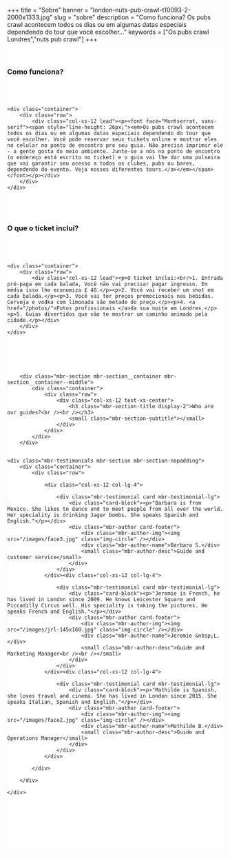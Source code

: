 ﻿+++
title = "Sobre"
banner = "london-nuts-pub-crawl-t10093-2-2000x1333.jpg"
slug = "sobre"
description = "Como funciona? Os pubs crawl acontecem todos os dias ou em algumas datas especiais dependendo do tour que você escolher..."
keywords = ["Os pubs crawl Londres","nuts pub crawl"]
+++

<section class="mbr-section mbr-section__container article" id="header3-1k" style="background-color: rgb(255, 255, 255); padding-top: 20px; padding-bottom: 20px;">
    <div class="container">
        <div class="row">
            <div class="col-xs-12">
                <h3 class="mbr-section-title display-2">Como funciona?</h3>
                <small class="mbr-section-subtitle"></small>
            </div>
        </div>
    </div>
</section>

<section class="mbr-section article mbr-section__container" id="content2-1l" style="background-color: rgb(255, 255, 255); padding-top: 20px; padding-bottom: 20px;">

    <div class="container">
        <div class="row">
            <div class="col-xs-12 lead"><p><font face="Montserrat, sans-serif"><span style="line-height: 26px;"><em>Os pubs crawl acontecem todos os dias ou em algumas datas especiais dependendo do tour que você escolher. Você pode reservar seus tickets online e mostrar eles no celular no ponto de encontro pro seu guia. Não precisa imprimir ele - a gente gosta do meio ambiente. Junte-se a nós no ponto de encontro (o endereço está escrito no ticket) e o guia vai lhe dar uma pulseira que vai garantir seu acesso a todos os clubes, pubs ou bares, dependendo do evento. Veja nossos diferentes tours.</a></em></span></font></p></div>
        </div>
    </div>

</section>

<section class="mbr-section mbr-section__container article" id="header3-1m" style="background-color: rgb(255, 255, 255); padding-top: 20px; padding-bottom: 20px;">
    <div class="container">
        <div class="row">
            <div class="col-xs-12">
                <h3 class="mbr-section-title display-2">O que o ticket inclui?</h3>
                <small class="mbr-section-subtitle"></small>
            </div>
        </div>
    </div>
</section>

<section class="mbr-section article mbr-section__container" id="content1-1n" style="background-color: rgb(255, 255, 255); padding-top: 20px; padding-bottom: 20px;">

    <div class="container">
        <div class="row">
            <div class="col-xs-12 lead"><p>O ticket inclui:<br/>1. Entrada pré-paga em cada balada, Você não vai precisar pagar ingresso. Em média isso lhe economiza £ 40.</p><p>2. Você vai receber um shot em cada balada.</p><p>3. Você vai ter preços promocionais nas bebidas. Cerveja e vodka com limonada são metade do preço.</p><p>4. <a href="/photos/">Fotos profissionais </a>da sua noite em Londres.</p><p>5. Guias divertidos que vão te mostrar um caminho animado pela cidade.</p></div>
        </div>
    </div>

</section>

<section class="mbr-section" id="testimonials1-n" style="background-color: rgb(255, 255, 255); padding-top: 40px; padding-bottom: 120px;">



        <div class="mbr-section mbr-section__container mbr-section__container--middle">
            <div class="container">
                <div class="row">
                    <div class="col-xs-12 text-xs-center">
                        <h3 class="mbr-section-title display-2">Who are our guides?<br /><br /></h3>
                        <small class="mbr-section-subtitle"></small>
                    </div>
                </div>
            </div>
        </div>


    <div class="mbr-testimonials mbr-section mbr-section-nopadding">
        <div class="container">
            <div class="row">

                <div class="col-xs-12 col-lg-4">

                    <div class="mbr-testimonial card mbr-testimonial-lg">
                        <div class="card-block"><p>"Barbara is from Mexico. She likes to dance and to meet people from all over the world. Her speciality is drinking Jager bombs. She speaks Spanish and English."</p></div>
                        <div class="mbr-author card-footer">
                            <div class="mbr-author-img"><img src="/images/face3.jpg" class="img-circle" /></div>
                            <div class="mbr-author-name">Barbara S.</div>
                            <small class="mbr-author-desc">Guide and customer service</small>
                        </div>
                    </div>
                </div><div class="col-xs-12 col-lg-4">

                    <div class="mbr-testimonial card mbr-testimonial-lg">
                        <div class="card-block"><p>"Jeremie is French, he has lived in London since 2009. He knows Leicester Square and Piccadilly Circus well. His speciality is taking the pictures. He speaks French and English."</p></div>
                        <div class="mbr-author card-footer">
                            <div class="mbr-author-img"><img src="/images/jrl-145x160.jpg" class="img-circle" /></div>
                            <div class="mbr-author-name">Jeremie &nbsp;L.</div>
                            <small class="mbr-author-desc">Guide and Marketing Manager<br /><br /></small>
                        </div>
                    </div>
                </div><div class="col-xs-12 col-lg-4">

                    <div class="mbr-testimonial card mbr-testimonial-lg">
                        <div class="card-block"><p>"Mathilde is Spanish, she loves travel and cinema. She has lived in London since 2015. She speaks Italian, Spanish and English."</p></div>
                        <div class="mbr-author card-footer">
                            <div class="mbr-author-img"><img src="/images/face2.jpg" class="img-circle" /></div>
                            <div class="mbr-author-name">Mathilde B.</div>
                            <small class="mbr-author-desc">Guide and Operations Manager</small>
                        </div>
                    </div>
                </div>

            </div>

        </div>

    </div>

</section>
